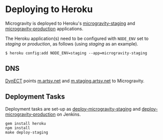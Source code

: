 # Deploying to Heroku

Microgravity is deployed to Heroku's [microgravity-staging](https://dashboard.heroku.com/apps/microgravity-staging) and [microgravity-production](https://dashboard.heroku.com/apps/microgravity-production) applications.

The Heroku application(s) need to be configured with `NODE_ENV` set to *staging* or *production*, as follows (using *staging* as an example).

```
$ heroku config:add NODE_ENV=staging --app=microgravity-staging
```

## DNS

[DynECT](http://manage.dynect.com) points [m.artsy.net](http://m.artsy.net) and [m.staging.artsy.net](http://m.staging.artsy.net) to Microgravity.

## Deployment Tasks

Deployment tasks are set-up as [deploy-microgravity-staging](http://joe.artsy.net:9000/job/deploy-microgravity-staging) and [deploy-microgravity-production](http://joe.artsy.net:9000/job/deploy-microgravity-production) on Jenkins.

```
gem install heroku
npm install
make deploy-staging
```